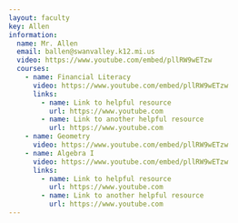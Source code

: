 ```yaml
---
layout: faculty
key: Allen
information:
  name: Mr. Allen
  email: ballen@swanvalley.k12.mi.us
  video: https://www.youtube.com/embed/pllRW9wETzw
  courses:
    - name: Financial Literacy
      video: https://www.youtube.com/embed/pllRW9wETzw
      links:
        - name: Link to helpful resource
          url: https://www.youtube.com
        - name: Link to another helpful resource
          url: https://www.youtube.com
    - name: Geometry
      video: https://www.youtube.com/embed/pllRW9wETzw
    - name: Algebra I
      video: https://www.youtube.com/embed/pllRW9wETzw
      links:
        - name: Link to helpful resource
          url: https://www.youtube.com
        - name: Link to another helpful resource
          url: https://www.youtube.com
---
```

